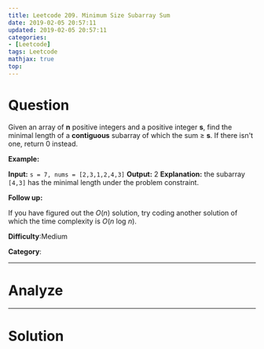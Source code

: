 ```yaml
---
title: Leetcode 209. Minimum Size Subarray Sum
date: 2019-02-05 20:57:11
updated: 2019-02-05 20:57:11
categories: 
- [Leetcode]
tags: Leetcode
mathjax: true
top:
---
```


# Question

Given an array of  **n**  positive integers and a positive integer  **s**, find the minimal length of a  **contiguous**  subarray of which the sum ≥  **s**. If there isn't one, return 0 instead.

**Example:**

**Input:** `s = 7, nums = [2,3,1,2,4,3]`
**Output:** 2
**Explanation:** the subarray `[4,3]` has the minimal length under the problem constraint.

**Follow up:**

If you have figured out the  _O_(_n_) solution, try coding another solution of which the time complexity is  _O_(_n_  log  _n_).

**Difficulty**:Medium

**Category**:

<!-- more -->

------------

# Analyze

------------

# Solution

```cpp

```